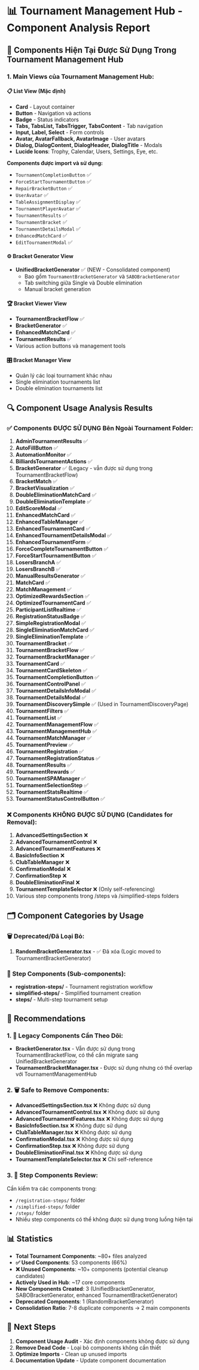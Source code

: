 # 📊 Tournament Management Hub - Component Analysis Report

## 🎯 **Components Hiện Tại Được Sử Dụng Trong Tournament Management Hub**

### **1. Main Views của Tournament Management Hub:**

#### **📋 List View (Mặc định)**
- **Card** - Layout container
- **Button** - Navigation và actions
- **Badge** - Status indicators
- **Tabs, TabsList, TabsTrigger, TabsContent** - Tab navigation
- **Input, Label, Select** - Form controls
- **Avatar, AvatarFallback, AvatarImage** - User avatars
- **Dialog, DialogContent, DialogHeader, DialogTitle** - Modals
- **Lucide Icons**: Trophy, Calendar, Users, Settings, Eye, etc.

**Components được import và sử dụng:**
- `TournamentCompletionButton` ✅
- `ForceStartTournamentButton` ✅  
- `RepairBracketButton` ✅
- `UserAvatar` ✅
- `TableAssignmentDisplay` ✅
- `TournamentPlayerAvatar` ✅
- `TournamentResults` ✅
- `TournamentBracket` ✅
- `TournamentDetailsModal` ✅
- `EnhancedMatchCard` ✅
- `EditTournamentModal` ✅

#### **⚙️ Bracket Generator View**
- **UnifiedBracketGenerator** ✅ (NEW - Consolidated component)
  - Bao gồm `TournamentBracketGenerator` và `SABOBracketGenerator`
  - Tab switching giữa Single và Double elimination
  - Manual bracket generation

#### **🏆 Bracket Viewer View**  
- **TournamentBracketFlow** ✅
- **BracketGenerator** ✅
- **EnhancedMatchCard** ✅
- **TournamentResults** ✅
- Various action buttons và management tools

#### **🎛️ Bracket Manager View**
- Quản lý các loại tournament khác nhau
- Single elimination tournaments list
- Double elimination tournaments list

## 🔍 **Component Usage Analysis Results**

### **✅ Components ĐƯỢC SỬ DỤNG Bên Ngoài Tournament Folder:**
1. **AdminTournamentResults** ✅
2. **AutoFillButton** ✅
3. **AutomationMonitor** ✅
4. **BilliardsTournamentActions** ✅
5. **BracketGenerator** ✅ (Legacy - vẫn được sử dụng trong TournamentBracketFlow)
6. **BracketMatch** ✅
7. **BracketVisualization** ✅
8. **DoubleEliminationMatchCard** ✅
9. **DoubleEliminationTemplate** ✅
10. **EditScoreModal** ✅
11. **EnhancedMatchCard** ✅
12. **EnhancedTableManager** ✅
13. **EnhancedTournamentCard** ✅
14. **EnhancedTournamentDetailsModal** ✅
15. **EnhancedTournamentForm** ✅
16. **ForceCompleteTournamentButton** ✅
17. **ForceStartTournamentButton** ✅
18. **LosersBranchA** ✅
19. **LosersBranchB** ✅
20. **ManualResultsGenerator** ✅
21. **MatchCard** ✅
22. **MatchManagement** ✅
23. **OptimizedRewardsSection** ✅
24. **OptimizedTournamentCard** ✅
25. **ParticipantListRealtime** ✅
26. **RegistrationStatusBadge** ✅
27. **SimpleRegistrationModal** ✅
28. **SingleEliminationMatchCard** ✅
29. **SingleEliminationTemplate** ✅
30. **TournamentBracket** ✅
31. **TournamentBracketFlow** ✅
32. **TournamentBracketManager** ✅
33. **TournamentCard** ✅
34. **TournamentCardSkeleton** ✅
35. **TournamentCompletionButton** ✅
36. **TournamentControlPanel** ✅
37. **TournamentDetailsInfoModal** ✅
38. **TournamentDetailsModal** ✅
39. **TournamentDiscoverySimple** ✅ (Used in TournamentDiscoveryPage)
40. **TournamentFilters** ✅
41. **TournamentList** ✅
42. **TournamentManagementFlow** ✅
43. **TournamentManagementHub** ✅
44. **TournamentMatchManager** ✅
45. **TournamentPreview** ✅
46. **TournamentRegistration** ✅
47. **TournamentRegistrationStatus** ✅
48. **TournamentResults** ✅
49. **TournamentRewards** ✅
50. **TournamentSPAManager** ✅
51. **TournamentSelectionStep** ✅
52. **TournamentStatsRealtime** ✅
53. **TournamentStatusControlButton** ✅

### **❌ Components KHÔNG ĐƯỢC SỬ DỤNG (Candidates for Removal):**
1. **AdvancedSettingsSection** ❌
2. **AdvancedTournamentControl** ❌
3. **AdvancedTournamentFeatures** ❌
4. **BasicInfoSection** ❌
5. **ClubTableManager** ❌
6. **ConfirmationModal** ❌
7. **ConfirmationStep** ❌
8. **DoubleEliminationFinal** ❌
9. **TournamentTemplateSelector** ❌ (Only self-referencing)
10. Various step components trong /steps và /simplified-steps folders

## 🗂️ **Component Categories by Usage**

### **🗑️ Deprecated/Đã Loại Bỏ:**
1. **RandomBracketGenerator.tsx** - ✅ Đã xóa (Logic moved to TournamentBracketGenerator)

### **📁 Step Components (Sub-components):**
- **registration-steps/** - Tournament registration workflow
- **simplified-steps/** - Simplified tournament creation  
- **steps/** - Multi-step tournament setup

## 🎯 **Recommendations**

### **1. 🔄 Legacy Components Cần Theo Dõi:**
- **BracketGenerator.tsx** - Vẫn được sử dụng trong TournamentBracketFlow, có thể cần migrate sang UnifiedBracketGenerator
- **TournamentBracketManager.tsx** - Được sử dụng nhưng có thể overlap với TournamentManagementHub

### **2. 🗑️ Safe to Remove Components:**
- **AdvancedSettingsSection.tsx** ❌ Không được sử dụng
- **AdvancedTournamentControl.tsx** ❌ Không được sử dụng  
- **AdvancedTournamentFeatures.tsx** ❌ Không được sử dụng
- **BasicInfoSection.tsx** ❌ Không được sử dụng
- **ClubTableManager.tsx** ❌ Không được sử dụng
- **ConfirmationModal.tsx** ❌ Không được sử dụng
- **ConfirmationStep.tsx** ❌ Không được sử dụng
- **DoubleEliminationFinal.tsx** ❌ Không được sử dụng
- **TournamentTemplateSelector.tsx** ❌ Chỉ self-reference

### **3. 📁 Step Components Review:**
Cần kiểm tra các components trong:
- `/registration-steps/` folder
- `/simplified-steps/` folder  
- `/steps/` folder
- Nhiều step components có thể không được sử dụng trong luồng hiện tại

## 📊 **Statistics**
- **Total Tournament Components**: ~80+ files analyzed
- **✅ Used Components**: 53 components (66%)
- **❌ Unused Components**: ~10+ components (potential cleanup candidates)
- **Actively Used in Hub**: ~17 core components
- **New Components Created**: 3 (UnifiedBracketGenerator, SABOBracketGenerator, enhanced TournamentBracketGenerator)
- **Deprecated Components**: 1 (RandomBracketGenerator)
- **Consolidation Ratio**: 7-8 duplicate components → 2 main components

## 🚀 **Next Steps**
1. **Component Usage Audit** - Xác định components không được sử dụng
2. **Remove Dead Code** - Loại bỏ components không cần thiết  
3. **Optimize Imports** - Clean up unused imports
4. **Documentation Update** - Update component documentation
